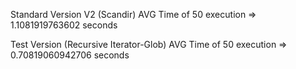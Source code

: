 Standard Version V2 (Scandir) AVG Time of 50 execution => 1.1081919763602 seconds

Test Version (Recursive Iterator-Glob) AVG Time of 50 execution => 0.70819060942706 seconds
